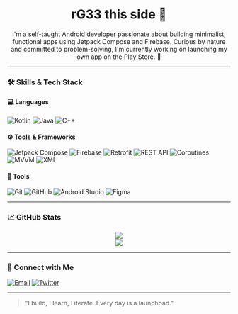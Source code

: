 <h1 align="center">rG33 this side 👋</h1>

<p align="center">
  I'm a self-taught Android developer passionate about building minimalist, functional apps using Jetpack Compose and Firebase. 
  Curious by nature and committed to problem-solving, I'm currently working on launching my own app on the Play Store. 🚀
</p>

---

### 🛠 Skills & Tech Stack

#### 💻 Languages
![Kotlin](https://img.shields.io/badge/-Kotlin-7F52FF?style=flat&logo=kotlin&logoColor=white)
![Java](https://img.shields.io/badge/-Java-007396?style=flat&logo=java&logoColor=white)
![C++](https://img.shields.io/badge/-C++-00599C?style=flat&logo=c%2B%2B&logoColor=white)

#### ⚙ Tools & Frameworks
![Jetpack Compose](https://img.shields.io/badge/-Jetpack%20Compose-4285F4?style=flat&logo=android&logoColor=white)
![Firebase](https://img.shields.io/badge/-Firebase-FFCA28?style=flat&logo=firebase&logoColor=black)
![Retrofit](https://img.shields.io/badge/-Retrofit-3F51B5?style=flat)
![REST API](https://img.shields.io/badge/-REST%20APIs-6DB33F?style=flat)
![Coroutines](https://img.shields.io/badge/-Coroutines-0095D5?style=flat)
![MVVM](https://img.shields.io/badge/-MVVM-blueviolet?style=flat)
![XML](https://img.shields.io/badge/-XML-orange?style=flat)

#### 🧰 Tools
![Git](https://img.shields.io/badge/-Git-F05032?style=flat&logo=git&logoColor=white)
![GitHub](https://img.shields.io/badge/-GitHub-181717?style=flat&logo=github)
![Android Studio](https://img.shields.io/badge/-Android%20Studio-3DDC84?style=flat&logo=android-studio&logoColor=white)
![Figma](https://img.shields.io/badge/-Figma-F24E1E?style=flat&logo=figma&logoColor=white)

---

### 📈 GitHub Stats

<p align="center">
  <img src="https://github-readme-stats.vercel.app/api?username=YOUR_USERNAME&show_icons=true&theme=tokyonight" />
  <br/>
  <img src="https://github-readme-streak-stats.herokuapp.com/?user=YOUR_USERNAME&theme=tokyonight" />
</p>

---

### 🔗 Connect with Me

[![Email](https://img.shields.io/badge/-Email-D14836?style=flat&logo=gmail&logoColor=white)](mailto:your.email@example.com)
[![Twitter](https://img.shields.io/badge/-Twitter-1DA1F2?style=flat&logo=twitter&logoColor=white)](https://twitter.com/YOUR_HANDLE)

---

> "I build, I learn, I iterate. Every day is a launchpad."
